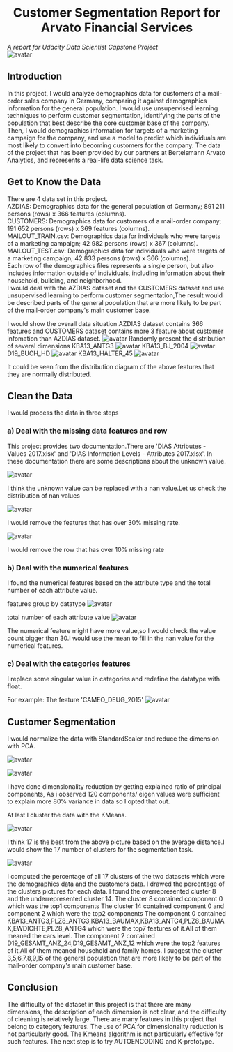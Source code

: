 # <center>  Customer Segmentation Report for Arvato Financial Services </center>
*A report for Udacity Data Scientist Capstone Project* <br>
![avatar](/pic/1.jpg)

## Introduction

In this project, I would analyze demographics data for customers of a mail-order sales company in Germany, comparing it against demographics information for the general population. I would use unsupervised learning techniques to perform customer segmentation, identifying the parts of the population that best describe the core customer base of the company. Then, I would demographics information for targets of a marketing campaign for the company, and use a model to predict which individuals are most likely to convert into becoming customers for the company. The data of the project that has been provided by our partners at Bertelsmann Arvato Analytics, and represents a real-life data science task.

## Get to Know the Data
There are 4 data set in this project.<br>
AZDIAS: Demographics data for the general population of Germany; 891 211 persons (rows) x 366 features (columns).<br>
CUSTOMERS: Demographics data for customers of a mail-order company; 191 652 persons (rows) x 369 features (columns).<br>
MAILOUT_TRAIN.csv: Demographics data for individuals who were targets of a marketing campaign; 42 982 persons (rows) x 367 (columns).<br>
MAILOUT_TEST.csv: Demographics data for individuals who were targets of a marketing campaign; 42 833 persons (rows) x 366 (columns).<br>
Each row of the demographics files represents a single person, but also includes information outside of individuals, including information about their household, building, and neighborhood. <br>
I would deal with the AZDIAS dataset and the CUSTOMERS dataset and use unsupervised learning to perform customer segmentation,The result would be described parts of the general population that are more likely to be part of the mail-order company's main customer base.

I would show the overall data situation.AZDIAS dataset contains 366 features and CUSTOMERS dataset contains more 3 feature about customer infomation than AZDIAS dataset.
![avatar](/pic/azdias_customers_head.jpg)
Randomly present the distribution of several dimensions
KBA13_ANTG3
![avatar](/pic/KBA13_ANTG3.jpg)
KBA13_BJ_2004
![avatar](/pic/KBA13_BJ_2004.jpg)
D19_BUCH_HD
![avatar](/pic/D19_BUCH_HD.jpg)
KBA13_HALTER_45
![avatar](/pic/KBA13_HALTER_45.jpg)

It could be seen from the distribution diagram of the above features that they are normally distributed.

## Clean the Data
I would process the data in three steps

### a) Deal with the missing data features and row
This project provides two documentation.There are 'DIAS Attributes - Values 2017.xlsx' and 'DIAS Information Levels - Attributes 2017.xlsx'.
In these documentation there are some descriptions about the unknown value.

![avatar](/pic/unknown.jpg)

I think the unknown value can be replaced with a nan value.Let us check the distribution of nan values

![avatar](/pic/missing_value_of_col.jpg)

I would remove the features that has over 30% missing rate. 

![avatar](/pic/missing_value_of_row.jpg)

I would remove the row that has over 10% missing rate

### b) Deal with the numerical features

I found the numerical features based on the attribute type and the total number of each attribute value.

features group by datatype 
![avatar](/pic/dtype.jpg)

total number of each attribute value
![avatar](/pic/value_counts.jpg)

The numerical feature might have more value,so I would check the value count bigger than 30.I would use the mean to fill in the nan value for the numerical features.

### c) Deal with the categories features

I replace some singular value in categories and redefine the datatype with float.

For example: The feature 'CAMEO_DEUG_2015'
![avatar](/pic/cameo.jpg)

## Customer Segmentation 
I would normalize the data with StandardScaler and reduce the dimension with PCA.

![avatar](/pic/reduce_features.jpg)

![avatar](/pic/features_ratio.jpg)

I have done dimensionality reduction by getting explained ratio of principal components, As i observed 120 components/ eigen values were sufficient to explain more 80% variance in data so I opted that out.

At last I cluster the data with the KMeans.

![avatar](/pic/kmeans.jpg)

I think 17 is the best from the above picture based on the average distance.I would show the 17 number of clusters for the segmentation task.

![avatar](/pic/result.jpg)

I computed the percentage of all 17 clusters of the two datasets which were the demographics data and the customers data.
I drawed the percentage of the clusters pictures for each data.
I found the overrepresented cluster 8 and the underrepresented cluster 14.
The cluster 8 contained component 0 which was the top1 components
The cluster 14 contained component 0 and component 2 which were the top2 components
The component 0 contained KBA13_ANTG3,PLZ8_ANTG3,KBA13_BAUMAX,KBA13_ANTG4,PLZ8_BAUMAX,EWDICHTE,PLZ8_ANTG4 which were the top7 features of it.All of them meaned the cars level.
The component 2 contained D19_GESAMT_ANZ_24,D19_GESAMT_ANZ_12 which were the top2 features of it.All of them meaned household and family homes.
I suggest the cluster 3,5,6,7,8,9,15 of the general population that are more likely to be part of the mail-order company's main customer base.

## Conclusion
The difficulty of the dataset in this project is that there are many dimensions, the description of each dimension is not clear, and the difficulty of cleaning is relatively large.
There are many features in this project that belong to category features. The use of PCA for dimensionality reduction is not particularly good. The Kmeans algorithm is not particularly effective for such features. The next step is to try AUTOENCODING and K-prototype.